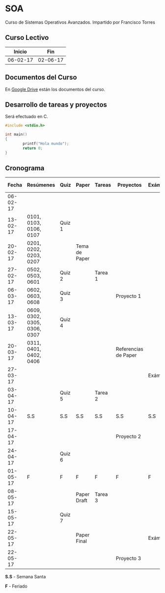 # SOA
Curso de Sistemas Operativos Avanzados. Impartido por Francisco Torres

## Curso Lectivo 

| Inicio        | Fin           |
| ------------- | ------------- |
| 06-02-17      | 02-06-17      |

## Documentos del Curso

En [Google Drive](https://drive.google.com/open?id=0B_Baa_5ted-daUFUV0c3cnhydmc) están los documentos del curso. 

## Desarrollo de tareas y proyectos

Será efectuado en C. 

```c 
#include <stdio.h>

int main()
{
        printf("Hola mundo");
        return 0;
}
```

## Cronograma 

| Fecha         | Resúmenes     | Quiz          | Paper         | Tareas        | Proyectos     | Exámenes      | P. Oral       |
| ------------- | ------------- | ------------- | ------------- | ------------- | ------------- | ------------- | ------------- |
| 06-02-17      |  |  |  |  |  |  |  |
| 13-02-17      |  0101, 0103, 0106, 0107 | Quiz 1 |  |  |  |  |  |
| 20-02-17      |  0201, 0202, 0203, 0207 |  | Tema de Paper |  |  |  |  |
| 27-02-17      |  0502, 0503, 0601 | Quiz 2 |  | Tarea 1 |  |  |  |
| 06-03-17      |  0602, 0603, 0608 | Quiz 3 |  |  | Proyecto 1 |  |  |
| 13-03-17      |  0609, 0302, 0305, 0306, 0307 | Quiz 4 |  |  |  |  |  |
| 20-03-17      |  0311, 0401, 0402, 0406|  |  |  | Referencias de Paper |  |  |
| 27-03-17      |  |  |  |  |  | Exámen 1 |  |
| 03-04-17      |  | Quiz 5 |  | Tarea 2 |  |  |  |
| 10-04-17      | S.S | S.S | S.S | S.S | S.S | S.S | S.S |
| 17-04-17      |  |  |  |  | Proyecto 2 |  |  |
| 24-04-17      |  | Quiz 6 |  |  |  |  |  |
| 01-05-17      | F | F | F | F | F | F | F |
| 08-05-17      |  |  | Paper Draft | Tarea 3 |  |  |  |
| 15-05-17      |  | Quiz 7 |  |  |  |  |  |
| 22-05-17      |  |  | Paper Final |  |  | Exámen 2 |  |
| 22-05-17      |  |  |  |  | Proyecto 3 |  |  |

**S.S** - Semana Santa

**F** - Feriado